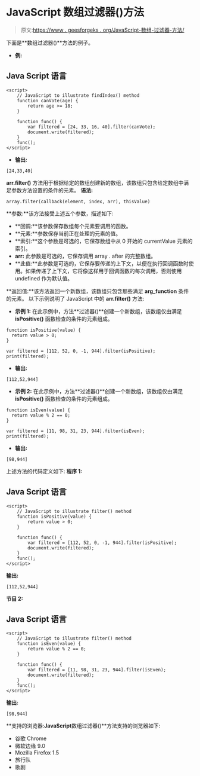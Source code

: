 # JavaScript 数组过滤器()方法

> 原文:[https://www . geesforgeks . org/JavaScript-数组-过滤器-方法/](https://www.geeksforgeeks.org/javascript-array-filter-method/)

下面是**数组过滤器()**方法的例子。

*   **例:**

## Java Script 语言

```
<script>
    // JavaScript to illustrate findIndex() method
    function canVote(age) {
        return age >= 18;
    }

    function func() {
        var filtered = [24, 33, 16, 40].filter(canVote);
        document.write(filtered);
    }
    func();
</script>                    
```

*   **输出:**

```
[24,33,40]

```

**arr.filter()** 方法用于根据给定的数组创建新的数组，该数组只包含给定数组中满足参数方法设置的条件的元素。
**语法:**

```
array.filter(callback(element, index, arr), thisValue)

```

**参数:**该方法接受上述五个参数，描述如下:

*   **回调:**该参数保存数组每个元素要调用的函数。
*   **元素:**参数保存当前正在处理的元素的值。
*   **索引:**这个参数是可选的，它保存数组中从 0 开始的 currentValue 元素的索引。
*   **arr:** 此参数是可选的，它保存调用 array . after 的完整数组。
*   **此值:**此参数是可选的，它保存要传递的上下文，以便在执行回调函数时使用。如果传递了上下文，它将像这样用于回调函数的每次调用，否则使用 undefined 作为默认值。

**返回值:**该方法返回一个新数组，该数组只包含那些满足 **arg_function** 条件的元素。
以下示例说明了 JavaScript 中的 **arr.filter()** 方法:

*   **示例 1:** 在此示例中，方法**过滤器()**创建一个新数组，该数组仅由满足 **isPositive()** 函数检查的条件的元素组成。

```
function isPositive(value) {
  return value > 0;
}

var filtered = [112, 52, 0, -1, 944].filter(isPositive);
print(filtered);

```

*   **输出:**

```
[112,52,944]

```

*   **示例 2:** 在此示例中，方法**过滤器()**创建一个新数组，该数组仅由满足 **isPositive()** 函数检查的条件的元素组成。

```
function isEven(value) {
  return value % 2 == 0;
}

var filtered = [11, 98, 31, 23, 944].filter(isEven);
print(filtered);

```

*   **输出:**

```
[98,944]

```

上述方法的代码定义如下:
**程序 1:**

## Java Script 语言

```
<script>
    // JavaScript to illustrate filter() method
    function isPositive(value) {
        return value > 0;
    }

    function func() {
        var filtered = [112, 52, 0, -1, 944].filter(isPositive);
        document.write(filtered);
    }
    func();
</script>
```

**输出:**

```
[112,52,944]

```

**节目 2:**

## Java Script 语言

```
<script>
    // JavaScript to illustrate filter() method
    function isEven(value) {
        return value % 2 == 0;
    }

    function func() {
        var filtered = [11, 98, 31, 23, 944].filter(isEven);
        document.write(filtered);
    }
    func();
</script>
```

**输出:**

```
[98,944]

```

**支持的浏览器:**JavaScript**数组过滤器()**方法支持的浏览器如下:

*   谷歌 Chrome
*   微软边缘 9.0
*   Mozilla Firefox 1.5
*   旅行队
*   歌剧